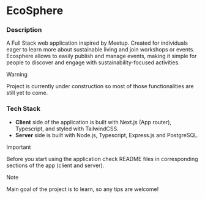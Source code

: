 # EcoSphere

### Description

A Full Stack web application inspired by Meetup. Created for individuals eager to learn more about sustainable living and join workshops or events. Ecosphere allows to easily publish and manage events, making it simple for people to discover and engage with sustainability-focused activities.

> [!WARNING]
> Project is currently under construction so most of those functionalities are still yet to come.

### Tech Stack

- **Client** side of the application is built with Next.js (App router), Typescript, and styled with TailwindCSS.
- **Server** side is built with Node.js, Typescript, Express.js and PostgreSQL.

> [!IMPORTANT]
> Before you start using the application check README files in corresponding sections of the app (client and server).

> [!NOTE]
> Main goal of the project is to learn, so any tips are welcome!
